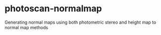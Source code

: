 # photoscan-normalmap
Generating normal maps using both photometric stereo and height map to normal map methods
